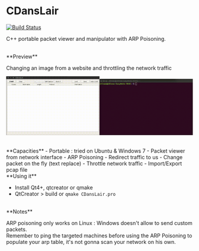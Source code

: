 # CDansLair

[![Build Status](https://travis-ci.org/Shinao/CDansLair.svg?branch=master)](https://travis-ci.org/Shinao/CDansLair)

C++ portable packet viewer and manipulator with ARP Poisoning.

<br>
**Preview**

Changing an image from a website and throttling the network traffic
<p align="center">
 <img width="50%" src="/docs/cdanslair_spoofer.gif"/><img width="50%" src="/docs/cdanslair_target.gif"/>
</p>

<br>
**Capacities**
- Portable : tried on Ubuntu & Windows 7
- Packet viewer from network interface
- ARP Poisoning
 - Redirect traffic to us
 - Change packet on the fly (text replace)
 - Throttle network traffic
- Import/Export pcap file

<br>
**Using it**

- Install Qt4+, qtcreator or qmake
- QtCreator > build or `qmake CDansLair.pro`

<br>
**Notes**

ARP poisoning only works on Linux : Windows doesn't allow to send custom packets.<br>
Remember to ping the targeted machines before using the ARP Poisoning to populate your arp table, it's not gonna scan your network on his own.
